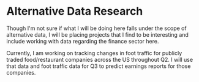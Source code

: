 # Alternative Data Research

Though I'm not sure if what I will be doing here falls under the scope of alternative data, I will be placing projects that I find to be interesting and include working with data regarding the finance sector here. 

Currently, I am working on tracking changes in foot traffic for publicly traded food/restaurant companies across the US throughout Q2. I will use that data and foot traffic data for Q3 to predict earnings reports for those companies. 
